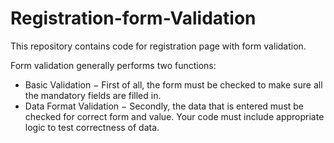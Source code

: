# Registration-form-Validation    

This repository contains code for registration page with form validation.    

Form validation generally performs two functions:  
   *  Basic Validation − First of all, the form must be checked to make sure all the mandatory fields are filled in.  
   *  Data Format Validation − Secondly, the data that is entered must be checked for correct form and value. Your code must include appropriate logic to test correctness of data.
 
